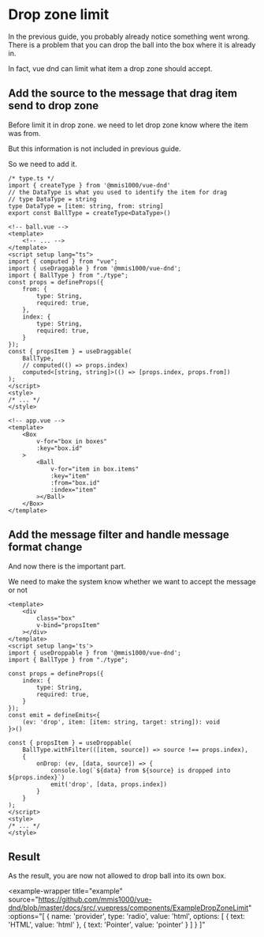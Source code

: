 # Drop zone limit

In the previous guide, you probably already notice something went wrong.
There is a problem that you can drop the ball into the box where it is already in.

In fact, vue dnd can limit what item a drop zone should accept.

## Add the source to the message that drag item send to drop zone

Before limit it in drop zone.
we need to let drop zone know where the item was from.

But this information is not included in previous guide.

So we need to add it.

```ts{4-5}
/* type.ts */
import { createType } from '@mmis1000/vue-dnd'
// the DataType is what you used to identify the item for drag
// type DataType = string
type DataType = [item: string, from: string]
export const BallType = createType<DataType>()
```

```html{10-13,21-22}
<!-- ball.vue -->
<template>
    <!-- ... -->
</template>
<script setup lang="ts">
import { computed } from "vue";
import { useDraggable } from '@mmis1000/vue-dnd';
import { BallType } from "./type";
const props = defineProps({
    from: {
        type: String,
        required: true,
    },
    index: {
        type: String,
        required: true,
    }
});
const { propsItem } = useDraggable(
    BallType,
    // computed(() => props.index)
    computed<[string, string]>(() => [props.index, props.from])
);
</script>
<style>
/* ... */
</style>
```

```html{10}
<!-- app.vue -->
<template>
    <Box
        v-for="box in boxes"
        :key="box.id"
    >
        <Ball
            v-for="item in box.items"
            :key="item"
            :from="box.id"
            :index="item"
        ></Ball>
    </Box>
</template>
```

## Add the message filter and handle message format change

And now there is the important part.

We need to make the system know whether we want to accept the message or not

```html{22,24-25}
<template>
    <div
        class="box"
        v-bind="propsItem"
    ></div>
</template>
<script setup lang='ts'>
import { useDroppable } from '@mmis1000/vue-dnd';
import { BallType } from "./type";

const props = defineProps({
    index: {
        type: String,
        required: true,
    }
});
const emit = defineEmits<{
    (ev: 'drop', item: [item: string, target: string]): void
}>()

const { propsItem } = useDroppable(
    BallType.withFilter(([item, source]) => source !== props.index),
    {
        onDrop: (ev, [data, source]) => {
            console.log(`${data} from ${source} is dropped into ${props.index}`)
            emit('drop', [data, props.index])
        }
    }
);
</script>
<style>
/* ... */
</style>
```

## Result

As the result, you are now not allowed to drop ball into its own box.

<example-wrapper
    title="example"
    source="https://github.com/mmis1000/vue-dnd/blob/master/docs/src/.vuepress/components/ExampleDropZoneLimit"
    :options="[
        {
            name: 'provider',
            type: 'radio',
            value: 'html',
            options: [
                { text: 'HTML', value: 'html' },
                { text: 'Pointer', value: 'pointer' }
            ]
        }
    ]"
>
<template v-slot="{ provider }">
<example-drop-zone-limit-app :provider="provider"></example-drop-zone-limit-app>
</template>
</example-wrapper>
